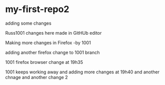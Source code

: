 # my-first-repo2

adding some changes

Russ1001 changes here made in GitHUb editor



Making more changes in Firefox -by 1001

adding another firefox change to 1001 branch

1001 firefox browser change at 19h35

1001 keeps working away and adding more changes at 19h40
and another chnage
and another change 2
